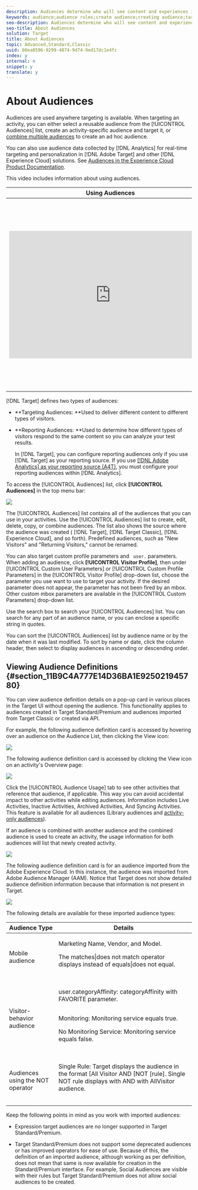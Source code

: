```yaml
---
description: Audiences determine who will see content and experiences in a targeted activity.
keywords: audience;audience rules;create audience;creating audience;targeting audience;reporting audience;report audience;segment;custom profile parameters;audience definition;audiences list
seo-description: Audiences determine who will see content and experiences in a targeted activity.
seo-title: About Audiences
solution: Target
title: About Audiences
topic: Advanced,Standard,Classic
uuid: 00ea0596-9299-4874-9d74-9ed17dc1e4fc
index: y
internal: n
snippet: y
translate: y
---
```


# About Audiences

Audiences are used anywhere targeting is available. When targeting an activity, you can either select a reusable audience from the [!UICONTROL  Audiences] list, create an activity-specific audience and target it, or [ combine multiple audiences](../c_target/c_audiences/c_combining-multiple-audiences.md#concept_A7386F1EA4394BD2AB72399C225981E5) to create an ad hoc audience. 

You can also use audience data collected by [!DNL  Analytics] for real-time targeting and personalization in [!DNL  Adobe Target] and other [!DNL  Experience Cloud] solutions. See [ Audiences in the Experience Cloud Product Documentation](https://marketing.adobe.com/resources/help/en_US/mcloud/audience_library.html). 

This video includes information about using audiences. 

<table id="table_A3A70CC0C9F54131BB9F098B4DA8C9D6"> 
 <thead> 
  <tr> 
   <th class="entry" colspan="2"> Using Audiences </th> 
   <th colname="col3" class="entry"> 6:22 </th> 
  </tr>
 </thead>
 <tbody> 
  <tr> 
   <td colspan="2"> 
    <div width="550" class="video-iframe"> 
     <iframe src="https://www.youtube.com/embed/TAMBpW9vpOI/" frameborder="0" webkitallowfullscreen="true" mozallowfullscreen="true" oallowfullscreen="true" msallowfullscreen="true" allowfullscreen="allowfullscreen" scrolling="no" width="550" height="345">https://www.youtube.com/embed/TAMBpW9vpOI/</iframe>
    </div> </td> 
   <td colname="col3"> <p> 
     <ul id="ul_FF4FEC7BC7A34461BAA54FBE18A8E63B"> 
      <li id="li_7D6D4CB2E771430F84D2B658F8611532"> <p>Explain the term "audience" </p> </li> 
      <li id="li_61D9DDCD3AFB40E2BC55AFED5CD6C405"> <p>Explain the two ways audiences are used for optimization </p> </li> 
      <li id="li_745F20CC95DF4BE48173991CB42EC50A"> <p>Find audiences in the Audiences List </p> </li> 
      <li id="li_699D4D5D089A4FB7BA4C5E95337AC34A"> <p>Target an activity to an audience </p> </li> 
      <li id="li_87E7AFFEEC9C42ABB51C279221E17A14"> <p>Use audiences for passive reporting in an activity </p> </li> 
     </ul> </p> </td> 
  </tr> 
 </tbody> 
</table>

[!DNL  Target] defines two types of audiences: 


* **Targeting Audiences: **Used to deliver different content to different types of visitors. 

* **Reporting Audiences: **Used to determine how different types of visitors respond to the same content so you can analyze your test results. 

  In [!DNL  Target], you can configure reporting audiences only if you use [!DNL  Target] as your reporting source. If you use [ [!DNL  Adobe Analytics] as your reporting source (A4T)](../c_integrating_target_with_mac/a4t.md#concept_7540C8C04259434AB6EE33B09F47A1DE), you must configure your reporting audiences within [!DNL  Analytics]. 



To access the [!UICONTROL  Audiences] list, click **[!UICONTROL  Audiences]** in the top menu bar: 

![](assets/audiences_list.png) 

The [!UICONTROL  Audiences] list contains all of the audiences that you can use in your activities. Use the [!UICONTROL  Audiences] list to create, edit, delete, copy, or combine audiences. The list also shows the source where the audience was created ( [!DNL  Target], [!DNL  Target Classic], [!DNL  Experience Cloud], and so forth). Predefined audiences, such as "New Visitors" and "Returning Visitors," cannot be renamed. 

You can also target custom profile parameters and ` user.` parameters. When adding an audience, click **[!UICONTROL  Visitor Profile]**, then under [!UICONTROL  Custom User Parameters] or [!UICONTROL  Custom Profile Parameters] in the [!UICONTROL  Visitor Profile] drop-down list, choose the parameter you use want to use to target your activity. If the desired parameter does not appear, the parameter has not been fired by an mbox. Other custom mbox parameters are available in the [!UICONTROL  Custom Parameters] drop-down list. 

Use the search box to search your [!UICONTROL  Audiences] list. You can search for any part of an audience name, or you can enclose a specific string in quotes. 

You can sort the [!UICONTROL  Audiences] list by audience name or by the date when it was last modified. To sort by name or date, click the column header, then select to display audiences in ascending or descending order. 

## Viewing Audience Definitions {#section_11B9C4A777E14D36BA1E925021945780}

You can view audience definition details on a pop-up card in various places in the Target UI without opening the audience. This functionality applies to audiences created in Target Standard/Premium and audiences imported from Target Classic or created via API. 

For example, the following audience definition card is accessed by hovering over an audience on the Audience List, then clicking the View icon: 

![](assets/audience_definition_list.png) 

The following audience definition card is accessed by clicking the View icon on an activity's Overview page: 

![](assets/audience_definition.png) 

Click the [!UICONTROL  Audience Usage] tab to see other activities that reference that audience, if applicable. This way you can avoid accidental impact to other activities while editing audiences. Information includes Live Activities, Inactive Activities, Archived Activities, And Syncing Activities. This feature is available for all audiences (Library audiences and [ activity-only audiences](../c_target/c_audiences/creating-activity-only-audience.md#concept_A6BADCF530ED4AE1852E677FEBE68483)). 

If an audience is combined with another audience and the combined audience is used to create an activity, the usage information for both audiences will list that newly created activity. 

![](assets/audience_definition_list_usage.png) 

The following audience definition card is for an audience imported from the Adobe Experience Cloud. In this instance, the audience was imported from Adobe Audience Manager (AAM). Notice that Target does not show detailed audience definition information because that information is not present in Target. 

![](assets/audience_definition_mc.png) 

The following details are available for these imported audience types: 



<table id="table_BEE4E80E557B4BC9B703A5B80BF59F0F"> 
 <thead> 
  <tr> 
   <th colname="col1" class="entry"> Audience Type </th> 
   <th colname="col2" class="entry"> Details </th> 
  </tr>
 </thead>
 <tbody> 
  <tr> 
   <td colname="col1"> <p>Mobile audience </p> </td> 
   <td colname="col2"> <p>Marketing Name, Vendor, and Model. </p> <p>The <span class="codeph"> matches|does not match</span> operator displays instead of <span class="codeph"> equals|does not equal</span>. </p> <p style="text-align: center;"><img href="assets/imported_mobile_audience.png" id="image_D858836141D34047ABEBCE9FBE302826" /> </p> </td> 
  </tr> 
  <tr> 
   <td colname="col1"> <p>Visitor-behavior audience </p> </td> 
   <td colname="col2"> <p>user.categoryAffinity: <span class="codeph"> categoryAffinity</span> with <span class="codeph"> FAVORITE</span> parameter. </p> <p style="text-align: center;"><img href="assets/imported_category_affinity.png" id="image_117DA80E582F45ACB03B244798A24264" /> </p> <p>Monitoring: <span class="codeph"> Monitoring service equals true</span>. </p> <p>No Monitoring Service: <span class="codeph"> Monitoring service equals false</span>. </p> <p style="text-align: center;"><img href="assets/imported_monitoring.png" id="image_D63245B224C14837B5DDA33247394CB5" /> </p> </td> 
  </tr> 
  <tr> 
   <td colname="col1"> <p>Audiences using the NOT operator </p> </td> 
   <td colname="col2"> <p>Single Rule: Target displays the audience in the format <span class="codeph"> [All Visitor AND [NOT [rule]</span>. Single NOT rule displays with AND with AllVisitor audience. </p> <p style="text-align: center;"><img href="assets/imported_not_audience.png" id="image_E1D8B2BF23C64213984A58CFEF7951F4" /> </p> </td> 
  </tr> 
 </tbody> 
</table>

Keep the following points in mind as you work with imported audiences: 


* Expression target audiences are no longer supported in Target Standard/Premium. 

* Target Standard/Premium does not support some deprecated audiences or has improved operators for ease of use. Because of this, the definition of an imported audience, although working as per definition, does not mean that same is now available for creation in the Standard/Premium interface. For example, Social Audiences are visible with their rules but Target Standard/Premium does not allow social audiences to be created. 


